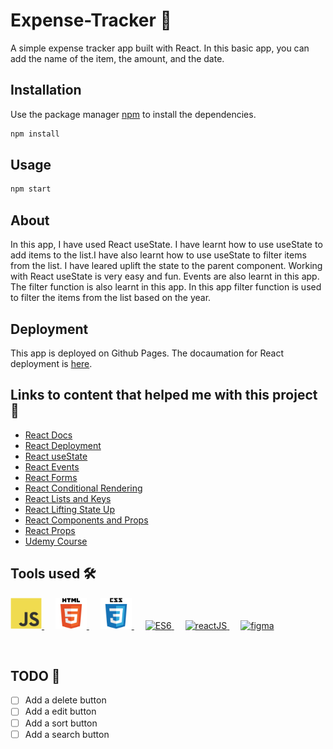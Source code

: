 # Expense-Tracker 💸

A simple expense tracker app built with React. In this basic app, you can add the name of the item, the amount, and the date. 

## Installation

Use the package manager [npm](https://www.npmjs.com/) to install the dependencies.

```bash
npm install
```

## Usage

```bash
npm start
```

## About

In this app, I have used React useState. I have learnt how to use useState to add items to the list.I have also learnt how to use useState to filter items from the list. I have leared uplift the state to the parent component.  Working with React useState is very easy and fun. Events are also learnt in this app. The filter function is also learnt in this app. In this app filter function is used to filter the items from the list based on the year.

## Deployment 

This app is deployed on Github Pages. The docaumation for  React deployment is [here](https://create-react-app.dev/docs/deployment/#github-pages).


## Links to content that helped me with this project 🔗

- [React Docs](https://reactjs.org/docs/getting-started.html)
- [React Deployment](https://create-react-app.dev/docs/deployment/#github-pages)
- [React useState](https://reactjs.org/docs/hooks-state.html)
- [React Events](https://reactjs.org/docs/handling-events.html)
- [React Forms](https://reactjs.org/docs/forms.html)
- [React Conditional Rendering](https://reactjs.org/docs/conditional-rendering.html)
- [React Lists and Keys](https://reactjs.org/docs/lists-and-keys.html)
- [React Lifting State Up](https://reactjs.org/docs/lifting-state-up.html)
- [React Components and Props](https://reactjs.org/docs/components-and-props.html)
- [React Props](https://reactjs.org/docs/components-and-props.html)
- [Udemy Course](https://www.udemy.com/course/react-the-complete-guide-incl-redux/)


## Tools used 🛠️

<a href="https://developer.mozilla.org/en-US/docs/Web/JavaScript" target="_blank" rel="noreferrer"> <img src="https://raw.githubusercontent.com/devicons/devicon/master/icons/javascript/javascript-original.svg" alt="javascript" width="50" height="50"/> </a> &emsp; <a href="https://www.w3.org/html/" target="_blank" rel="noreferrer"> <img src="https://raw.githubusercontent.com/devicons/devicon/master/icons/html5/html5-original-wordmark.svg" alt="html5" width="50" height="50"/> </a> &emsp; <a href="https://www.w3schools.com/css/" target="_blank" rel="noreferrer"> <img src="https://raw.githubusercontent.com/devicons/devicon/master/icons/css3/css3-original-wordmark.svg" alt="css3" width="50" height="50"/> </a> &emsp; <a href="https://www.w3schools.com/js/js_es6.asp" target="_blank" rel="noreferrer"> <img src="https://camo.githubusercontent.com/792f7fce1ff8bfac6d0524a21b69161cdc6080a3c4e39979f21d5f8489d6fdd3/68747470733a2f2f692e626c6f67732e65732f3534356366382f6573362d6c6f676f2f6f726967696e616c2e706e67" alt="ES6" width="50" height="50"/> </a> &emsp; <a href="https://reactjs.org/" target="_blank" rel="noreferrer"> <img src="https://upload.wikimedia.org/wikipedia/commons/a/a7/React-icon.svg" alt="reactJS" width="50" height="50"/> </a> &emsp; <a href="https://www.figma.com/" target="_blank" rel="noreferrer"> <img src="https://upload.wikimedia.org/wikipedia/commons/a/ad/Figma-1-logo.png" alt="figma" width="70" height="50"/> </a>

<br>

## TODO 📝

- [ ] Add a delete button
- [ ] Add a edit button
- [ ] Add a sort button
- [ ] Add a search button
